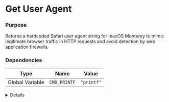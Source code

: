 # Get User Agent

### Purpose
Returns a hardcoded Safari user agent string for macOS Monterey to mimic legitimate browser traffic in HTTP requests and avoid detection by web application firewalls.

### Dependencies
| Type | Name | Value |
|------|------|-------|
| Global Variable | `CMD_PRINTF` | `"printf"` |

<details>

```shell
core_get_user_agent() {
$CMD_PRINTF "Mozilla/5.0 (Macintosh; Intel Mac OS X 10_15_7) AppleWebKit/605.1.15 (KHTML, like Gecko) Version/15.0 Safari/605.1.15"
}
```

</details> 